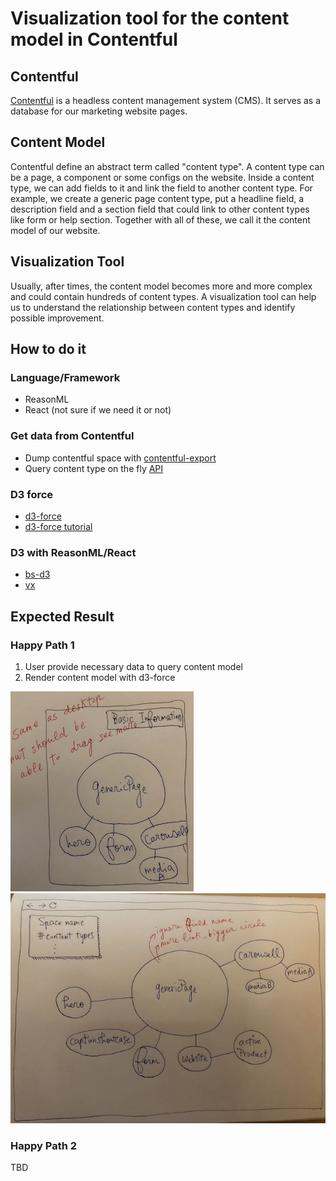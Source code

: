 # Visualization tool for the content model in Contentful

## Contentful

[Contentful](https://www.contentful.com/) is a headless content management system (CMS). It serves as a database for our marketing website pages.

## Content Model

Contentful define an abstract term called "content type". A content type can be a page, a component or some configs on the website. Inside a content type, we can add fields to it and link the field to another content type. For example, we create a generic page content type, put a headline field, a description field and a section field that could link to other content types like form or help section. Together with all of these, we call it the content model of our website. 

## Visualization Tool

Usually, after times, the content model becomes more and more complex and could contain hundreds of content types. A visualization tool can help us to understand the relationship between content types and identify possible improvement. 

## How to do it

### Language/Framework

- ReasonML
- React (not sure if we need it or not)

### Get data from Contentful

- Dump contentful space with [contentful-export](https://github.com/contentful/contentful-export)
- Query content type on the fly [API](https://www.contentful.com/developers/docs/references/content-delivery-api/)

### D3 force

- [d3-force](https://observablehq.com/@d3/disjoint-force-directed-graph?collection=@d3/d3-force)
- [d3-force tutorial](https://tomroth.com.au/d3/)

### D3 with ReasonML/React

- [bs-d3](https://github.com/af/bs-d3)
- [vx](https://github.com/hshoff/vx#readme)

## Expected Result

### Happy Path 1

1. User provide necessary data to query content model 
2. Render content model with d3-force

![Mobile](asset/1_mobile.jpg)
![Desktop](asset/1_desktop.jpg)

### Happy Path 2

TBD